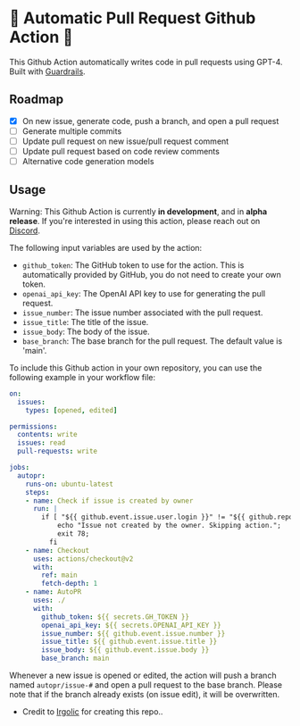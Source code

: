 # 🚀 Automatic Pull Request Github Action 🤖

This Github Action automatically writes code in pull requests using GPT-4.
Built with [Guardrails](https://github.com/ShreyaR/guardrails).

## Roadmap

- [X] On new issue, generate code, push a branch, and open a pull request
- [ ] Generate multiple commits
- [ ] Update pull request on new issue/pull request comment
- [ ] Update pull request based on code review comments
- [ ] Alternative code generation models

## Usage

Warning: This Github Action is currently **in development**, and in **alpha release**.
If you're interested in using this action, please reach out on [Discord](https://discord.gg/vz7p9TfHsh).

The following input variables are used by the action:

- `github_token`: The GitHub token to use for the action. This is automatically provided by GitHub, you do not need to create your own token.
- `openai_api_key`: The OpenAI API key to use for generating the pull request.
- `issue_number`: The issue number associated with the pull request.
- `issue_title`: The title of the issue.
- `issue_body`: The body of the issue.
- `base_branch`: The base branch for the pull request. The default value is 'main'.

To include this Github action in your own repository, you can use the following example in your workflow file:

```yaml
on:
  issues:
    types: [opened, edited]

permissions:
  contents: write
  issues: read
  pull-requests: write

jobs:
  autopr:
    runs-on: ubuntu-latest
    steps:
    - name: Check if issue is created by owner
      run: |
        if [ "${{ github.event.issue.user.login }}" != "${{ github.repository_owner }}" ]; then
            echo "Issue not created by the owner. Skipping action.";
            exit 78;
          fi
    - name: Checkout
      uses: actions/checkout@v2
      with:
        ref: main
        fetch-depth: 1
    - name: AutoPR
      uses: ./
      with:
        github_token: ${{ secrets.GH_TOKEN }}
        openai_api_key: ${{ secrets.OPENAI_API_KEY }}
        issue_number: ${{ github.event.issue.number }}
        issue_title: ${{ github.event.issue.title }}
        issue_body: ${{ github.event.issue.body }}
        base_branch: main
```

Whenever a new issue is opened or edited, the action will push a branch named `autopr/issue-#` and open a pull request to the base branch.
Please note that if the branch already exists (on issue edit), it will be overwritten.

- Credit to [Irgolic](https://github.com/irgolic/AutoPR) for creating this repo..

